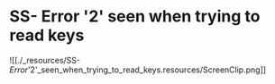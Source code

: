 # SS- Error '2' seen when trying to read keys

![[./_resources/SS-_Error_'2'_seen_when_trying_to_read_keys.resources/ScreenClip.png]]
